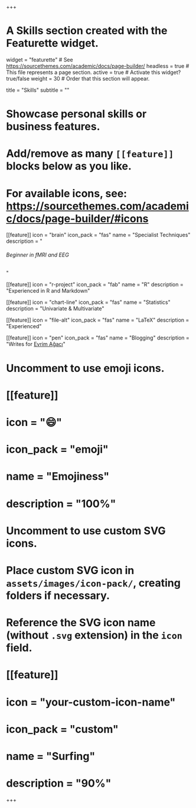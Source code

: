 +++
# A Skills section created with the Featurette widget.
widget = "featurette"  # See https://sourcethemes.com/academic/docs/page-builder/
headless = true  # This file represents a page section.
active = true  # Activate this widget? true/false
weight = 30  # Order that this section will appear.

title = "Skills"
subtitle = ""

# Showcase personal skills or business features.
# 
# Add/remove as many `[[feature]]` blocks below as you like.
# 
# For available icons, see: https://sourcethemes.com/academic/docs/page-builder/#icons

 [[feature]]
  icon = "brain"
  icon_pack = "fas"
  name = "Specialist Techniques"
  description = "<h6>Beginner in fMRI and EEG</h6>"
  
[[feature]]
  icon = "r-project"
  icon_pack = "fab"
  name = "R"
  description = "Experienced in R and Markdown"
  
[[feature]]
  icon = "chart-line"
  icon_pack = "fas"
  name = "Statistics"
  description = "Univariate & Multivariate"  
  
[[feature]]
  icon = "file-alt"
  icon_pack = "fas"
  name = "LaTeX"
  description = "Experienced"
  
  [[feature]]
  icon = "pen"
  icon_pack = "fas"
  name = "Blogging"
  description = "Writes for [Evrim Ağacı](https://evrimagaci.org)"

# Uncomment to use emoji icons.
# [[feature]]
#  icon = ":smile:"
#  icon_pack = "emoji"
#  name = "Emojiness"
#  description = "100%"  

# Uncomment to use custom SVG icons.
# Place custom SVG icon in `assets/images/icon-pack/`, creating folders if necessary.
# Reference the SVG icon name (without `.svg` extension) in the `icon` field.
# [[feature]]
#  icon = "your-custom-icon-name"
#  icon_pack = "custom"
#  name = "Surfing"
#  description = "90%"

+++
